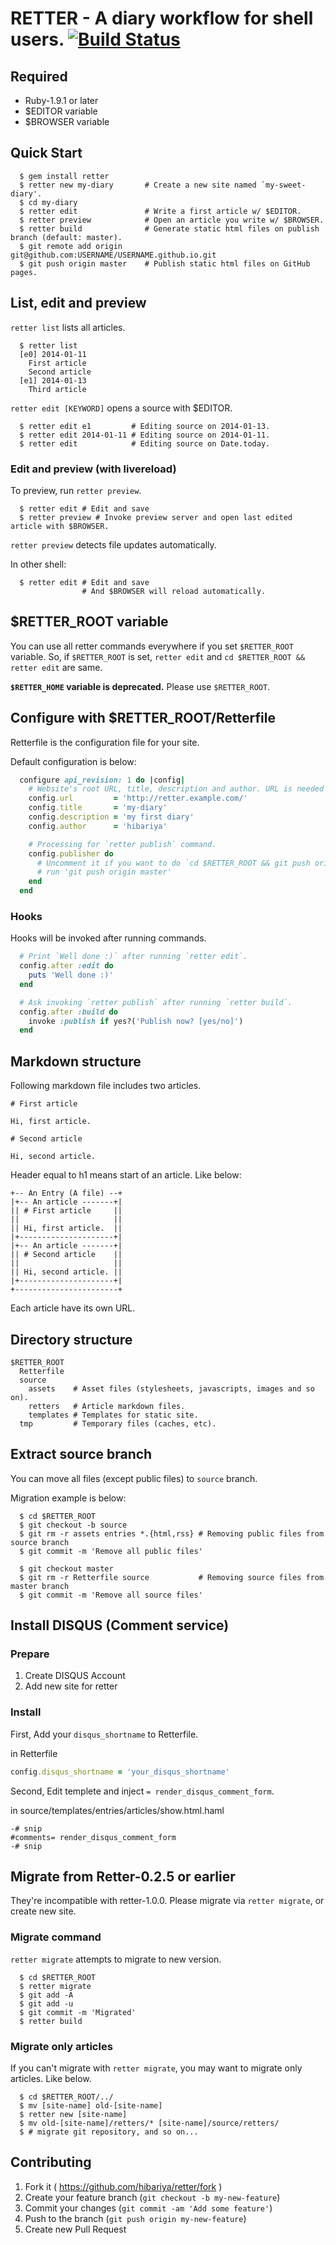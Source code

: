 # RETTER - A diary workflow for shell users. [![Build Status](https://drone.io/github.com/hibariya/retter/status.png)](https://drone.io/github.com/hibariya/retter/latest)

## Required

* Ruby-1.9.1 or later
* $EDITOR variable
* $BROWSER variable

## Quick Start

```
  $ gem install retter
  $ retter new my-diary       # Create a new site named `my-sweet-diary'.
  $ cd my-diary
  $ retter edit               # Write a first article w/ $EDITOR.
  $ retter preview            # Open an article you write w/ $BROWSER.
  $ retter build              # Generate static html files on publish branch (default: master).
  $ git remote add origin git@github.com:USERNAME/USERNAME.github.io.git
  $ git push origin master    # Publish static html files on GitHub pages.
```

## List, edit and preview

`retter list` lists all articles.

```
  $ retter list
  [e0] 2014-01-11
    First article
    Second article
  [e1] 2014-01-13
    Third article
```

`retter edit [KEYWORD]` opens a source with $EDITOR.

```
  $ retter edit e1         # Editing source on 2014-01-13.
  $ retter edit 2014-01-11 # Editing source on 2014-01-11.
  $ retter edit            # Editing source on Date.today.
```

### Edit and preview (with livereload)

To preview, run `retter preview`.

```
  $ retter edit # Edit and save
  $ retter preview # Invoke preview server and open last edited article with $BROWSER.
```

`retter preview` detects file updates automatically.

In other shell:

```
  $ retter edit # Edit and save
                # And $BROWSER will reload automatically.
```

## $RETTER_ROOT variable

You can use all retter commands everywhere if you set `$RETTER_ROOT` variable.
So, if `$RETTER_ROOT` is set, `retter edit` and `cd $RETTER_ROOT && retter edit` are same.

**`$RETTER_HOME` variable is deprecated.** Please use `$RETTER_ROOT`.

## Configure with $RETTER_ROOT/Retterfile

Retterfile is the configuration file for your site.

Default configuration is below:

```ruby
  configure api_revision: 1 do |config|
    # Website's root URL, title, description and author. URL is needed by feed generator.
    config.url         = 'http://retter.example.com/'
    config.title       = 'my-diary'
    config.description = 'my first diary'
    config.author      = 'hibariya'

    # Processing for `retter publish` command.
    config.publisher do
      # Uncomment it if you want to do `cd $RETTER_ROOT && git push origin master` via `retter publish`.
      # run 'git push origin master'
    end
  end
```

### Hooks

Hooks will be invoked after running commands.

```ruby
  # Print `Well done :)` after running `retter edit`.
  config.after :edit do
    puts 'Well done :)'
  end

  # Ask invoking `retter publish` after running `retter build`.
  config.after :build do
    invoke :publish if yes?('Publish now? [yes/no]')
  end
```

## Markdown structure

Following markdown file includes two articles.

```
# First article

Hi, first article.

# Second article

Hi, second article.
```

Header equal to h1 means start of an article. Like below:

```
+-- An Entry (A file) --+
|+-- An article -------+|
|| # First article     ||
||                     ||
|| Hi, first article.  ||
|+---------------------+|
|+-- An article -------+|
|| # Second article    ||
||                     ||
|| Hi, second article. ||
|+---------------------+|
+-----------------------+
```

Each article have its own URL.

## Directory structure

```
$RETTER_ROOT
  Retterfile
  source
    assets    # Asset files (stylesheets, javascripts, images and so on).
    retters   # Article markdown files.
    templates # Templates for static site.
  tmp         # Temporary files (caches, etc).
```

## Extract source branch

You can move all files (except public files) to `source` branch.

Migration example is below:

```
  $ cd $RETTER_ROOT
  $ git checkout -b source
  $ git rm -r assets entries *.{html,rss} # Removing public files from source branch
  $ git commit -m 'Remove all public files'

  $ git checkout master
  $ git rm -r Retterfile source           # Removing source files from master branch
  $ git commit -m 'Remove all source files'
```

## Install DISQUS (Comment service)

### Prepare

1. Create DISQUS Account
2. Add new site for retter

### Install

First, Add your `disqus_shortname` to Retterfile.

in Retterfile

```ruby
config.disqus_shortname = 'your_disqus_shortname'
```

Second, Edit templete and inject `= render_disqus_comment_form`.

in source/templates/entries/articles/show.html.haml

```haml
-# snip
#comments= render_disqus_comment_form
-# snip
```

## Migrate from Retter-0.2.5 or earlier

They're incompatible with retter-1.0.0.
Please migrate via `retter migrate`, or create new site.

### Migrate command

`retter migrate`  attempts to migrate to new version.

```
  $ cd $RETTER_ROOT
  $ retter migrate
  $ git add -A
  $ git add -u
  $ git commit -m 'Migrated'
  $ retter build
```

### Migrate only articles

If you can't migrate with `retter migrate`, you may want to migrate only articles. Like below.

```
  $ cd $RETTER_ROOT/../
  $ mv [site-name] old-[site-name]
  $ retter new [site-name]
  $ mv old-[site-name]/retters/* [site-name]/source/retters/
  $ # migrate git repository, and so on...
```

## Contributing

1. Fork it ( https://github.com/hibariya/retter/fork )
2. Create your feature branch (`git checkout -b my-new-feature`)
3. Commit your changes (`git commit -am 'Add some feature'`)
4. Push to the branch (`git push origin my-new-feature`)
5. Create new Pull Request
